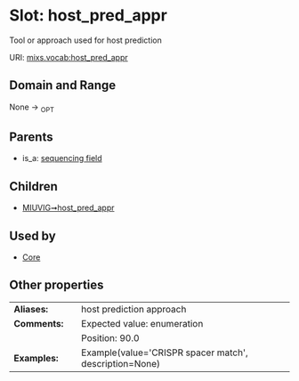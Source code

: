 
# Slot: host_pred_appr


Tool or approach used for host prediction

URI: [mixs.vocab:host_pred_appr](https://w3id.org/mixs/vocab/host_pred_appr)


## Domain and Range

None ->  <sub>OPT</sub> 

## Parents

 *  is_a: [sequencing field](sequencing_field.md)

## Children

 *  [MIUVIG➞host_pred_appr](MIUVIG_host_pred_appr.md)

## Used by

 * [Core](Core.md)

## Other properties

|  |  |  |
| --- | --- | --- |
| **Aliases:** | | host prediction approach |
| **Comments:** | | Expected value: enumeration |
|  | | Position: 90.0 |
| **Examples:** | | Example(value='CRISPR spacer match', description=None) |


